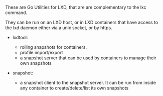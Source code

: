 These are Go Utilities for LXD, that are are complementary to the lxc command.

They can be run on an LXD host, or in LXD containers that have access to the lxd daemon either via a unix socket, or by https.

- lxdtool:
    - rolling snapshots for containers.
    - profile import/export
    - a snapshot server that can be used by containers to manage their own snapshots
    
- snapshot:
    - a snapshot client to the snapshot server.  It can be run from inside any container to create/delete/list its own snapshots

